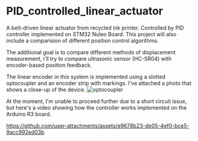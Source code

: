 # PID_controlled_linear_actuator
A belt-driven linear actuator from recycled ink printer. Controlled by PID controller implemented on STM32 Nuleo Board. This project will also include a comparision of different position control algorithms.

The additional goal is to compare different methods of displacement measurement, i'll try to compare ultrasonic sensor (HC-SR04) with encoder-based position feedback.

The linear encoder in this system is implemented using a slotted optocoupler and an encoder strip with markings. I've attached a photo that shows a close-up of the device.
![optocoupler](https://github.com/user-attachments/assets/5379347d-ad52-4ae9-aa2b-9654e58f6a97)

At the moment, I'm unable to proceed further due to a short circuit issue, but here's a video showing how the controller works implemented on the Arduino R3 board.

https://github.com/user-attachments/assets/e9678b23-de05-4ef0-bce5-9acc992ed03b
